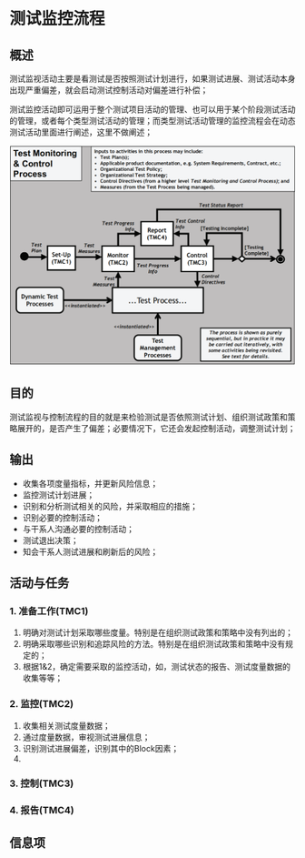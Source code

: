 # 测试监控流程

## 概述

测试监视活动主要是看测试是否按照测试计划进行，如果测试进展、测试活动本身出现严重偏差，就会启动测试控制活动对偏差进行补偿；

测试监控活动即可运用于整个测试项目活动的管理、也可以用于某个阶段测试活动的管理，或者每个类型测试活动的管理；而类型测试活动管理的监控流程会在动态测试活动里面进行阐述，这里不做阐述；

![](../../../../.gitbook/assets/image%20%2881%29.png)

## 目的

测试监视与控制流程的目的就是来检验测试是否依照测试计划、组织测试政策和策略展开的，是否产生了偏差；必要情况下，它还会发起控制活动，调整测试计划；

## 输出

* 收集各项度量指标，并更新风险信息；
* 监控测试计划进展；
* 识别和分析测试相关的风险，并采取相应的措施；
* 识别必要的控制活动；
* 与干系人沟通必要的控制活动；
* 测试退出决策；
* 知会干系人测试进展和刷新后的风险；

## 活动与任务

### 1. 准备工作\(TMC1\)

1. 明确对测试计划采取哪些度量。特别是在组织测试政策和策略中没有列出的；
2. 明确采取哪些识别和追踪风险的方法。特别是在组织测试政策和策略中没有规定的；
3. 根据1&2，确定需要采取的监控活动，如，测试状态的报告、测试度量数据的收集等等；

### 2. 监控\(TMC2\)

1. 收集相关测试度量数据；
2. 通过度量数据，审视测试进展信息；
3. 识别测试进展偏差，识别其中的Block因素；
4. 
### 3. 控制\(TMC3\)

### 4. 报告\(TMC4\)

## 信息项

